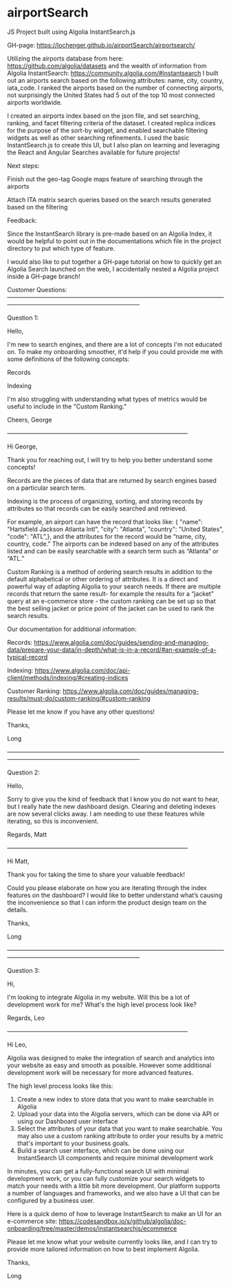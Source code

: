 # airportSearch
JS Project built using Algolia InstantSearch.js

GH-page: https://lochenger.github.io/airportSearch/airportsearch/

Utilizing the airports database from here: https://github.com/algolia/datasets
and the wealth of information from Algolia InstantSearch: https://community.algolia.com/#instantsearch
I built out an airports search based on the following attributes: name, city, country, iata_code.  I ranked the airports based on the number of connecting airports, not surprisingly the United States had 5 out of the top 10 most connected airports worldwide.

I created an airports index based on the json file, and set searching, ranking, and facet filtering criteria of the dataset. I created replica indices for the purpose of the sort-by widget, and enabled searchable filtering widgets as well as other searching refinements. I used the basic InstantSearch.js to create this UI, but I also plan on learning and leveraging the React and Angular Searches available for future projects!

Next steps:

Finish out the geo-tag Google maps feature of searching through the airports

Attach ITA matrix search queries based on the search results generated based on the filtering



Feedback:

Since the InstantSearch library is pre-made based on an Algolia Index, it would be helpful to point out in the documentations which file in the project directory to put which type of feature.

I would also like to put together a GH-page tutorial on how to quickly get an Algolia Search launched on the web, I accidentally nested a Algolia project inside a GH-page branch!



Customer Questions:
——————————————————————————————————————————————————————————

Question 1:

Hello,

I'm new to search engines, and there are a lot of concepts I'm not educated on. To make my onboarding smoother, it'd help if you could provide me with some definitions of the following concepts:

  Records

  Indexing

I'm also struggling with understanding what types of metrics would be useful to include in the "Custom Ranking."

Cheers, George

——————————————————————————————

Hi George,

Thank you for reaching out, I will try to help you better understand some concepts!

Records are the pieces of data that are returned by search engines based on a particular search term.

Indexing is the process of organizing, sorting, and storing records by attributes so that records can be easily searched and retrieved.

For example, an airport can have the record that looks like: { "name": "Hartsfield Jackson Atlanta Intl", "city": "Atlanta", "country": "United States", "code": "ATL”,}, and the attributes for the record would be “name, city, country, code.” The airports can be indexed based on any of the attributes listed and can be easily searchable with a search term such as “Atlanta” or “ATL.”

Custom Ranking is a method of ordering search results in addition to the default alphabetical or other ordering of attributes. It is a direct and powerful way of adapting Algolia to your search needs. If there are multiple records that return the same result- for example the results for a “jacket” query at an e-commerce store - the custom ranking can be set up so that the best selling jacket or price point of the jacket can be used to rank the search results.

Our documentation for additional information:

Records: https://www.algolia.com/doc/guides/sending-and-managing-data/prepare-your-data/in-depth/what-is-in-a-record/#an-example-of-a-typical-record

Indexing: https://www.algolia.com/doc/api-client/methods/indexing/#creating-indices

Customer Ranking: https://www.algolia.com/doc/guides/managing-results/must-do/custom-ranking/#custom-ranking

Please let me know if you have any other questions!

Thanks,

Long

——————————————————————————————————————————————————————————

Question 2:

Hello,

Sorry to give you the kind of feedback that I know you do not want to hear, but I really hate the new dashboard design. Clearing and deleting indexes are now several clicks away. I am needing to use these features while iterating, so this is inconvenient.

Regards, Matt

——————————————————————————————

Hi Matt,

Thank you for taking the time to share your valuable feedback!

Could you please elaborate on how you are iterating through the index features on the dashboard? I would like to better understand what’s causing the inconvenience so that I can inform the product design team on the details.

Thanks,

Long


——————————————————————————————————————————————————————————

Question 3:

Hi,

I'm looking to integrate Algolia in my website. Will this be a lot of development work for me? What's the high level process look like?

Regards, Leo

——————————————————————————————

Hi Leo,

Algolia was designed to make the integration of search and analytics into your website as easy and smooth as possible. However some additional development work will be necessary for more advanced features.

The high level process looks like this:
1. Create a new index to store data that you want to make searchable in Algolia
2. Upload your data into the Algolia servers, which can be done via API or using our Dashboard user interface
3. Select the attributes of your data that you want to make searchable. You may also use a custom ranking attribute to order your results by a metric that's important to your business goals.
4. Build a search user interface, which can be done using our InstantSearch UI components and require minimal development work

In minutes, you can get a fully-functional search UI with minimal development work, or you can fully customize your search widgets to match your needs with a little bit more development. Our platform supports a number of languages and frameworks, and we also have a UI that can be configured by a business user.

Here is a quick demo of how to leverage InstantSearch to make an UI for an e-commerce site: https://codesandbox.io/s/github/algolia/doc-onboarding/tree/master/demos/instantsearchjs/ecommerce

Please let me know what your website currently looks like, and I can try to provide more tailored information on how to best implement Algolia.

Thanks,

Long
